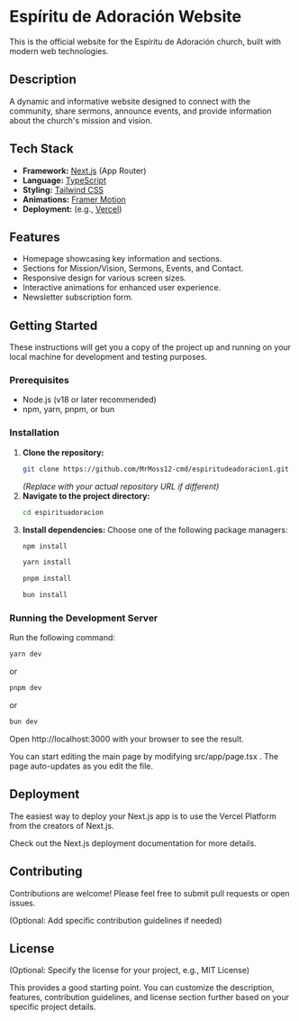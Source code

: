 # Espíritu de Adoración Website

This is the official website for the Espíritu de Adoración church, built with modern web technologies.

## Description

A dynamic and informative website designed to connect with the community, share sermons, announce events, and provide information about the church's mission and vision.

## Tech Stack

*   **Framework:** [Next.js](https://nextjs.org/) (App Router)
*   **Language:** [TypeScript](https://www.typescriptlang.org/)
*   **Styling:** [Tailwind CSS](https://tailwindcss.com/)
*   **Animations:** [Framer Motion](https://www.framer.com/motion/)
*   **Deployment:** (e.g., [Vercel](https://vercel.com/))

## Features

*   Homepage showcasing key information and sections.
*   Sections for Mission/Vision, Sermons, Events, and Contact.
*   Responsive design for various screen sizes.
*   Interactive animations for enhanced user experience.
*   Newsletter subscription form.

## Getting Started

These instructions will get you a copy of the project up and running on your local machine for development and testing purposes.

### Prerequisites

*   Node.js (v18 or later recommended)
*   npm, yarn, pnpm, or bun

### Installation

1.  **Clone the repository:**
    ```bash
    git clone https://github.com/MrMoss12-cmd/espiritudeadoracion1.git
    ```
    *(Replace with your actual repository URL if different)*
2.  **Navigate to the project directory:**
    ```bash
    cd espirituadoracion
    ```
3.  **Install dependencies:**
    Choose one of the following package managers:
    ```bash
    npm install
    ```
    ```bash
    yarn install
    ```
    ```bash
    pnpm install
    ```
    ```bash
    bun install
    ```

### Running the Development Server

Run the following command:

```bash
yarn dev
```
or

```bash
pnpm dev
```

or
```bash
bun dev
```

Open http://localhost:3000 with your browser to see the result.

You can start editing the main page by modifying src/app/page.tsx . The page auto-updates as you edit the file.

## Deployment
The easiest way to deploy your Next.js app is to use the Vercel Platform from the creators of Next.js.

Check out the Next.js deployment documentation for more details.

## Contributing
Contributions are welcome! Please feel free to submit pull requests or open issues.

(Optional: Add specific contribution guidelines if needed)

## License
(Optional: Specify the license for your project, e.g., MIT License)

This provides a good starting point. You can customize the description, features, contribution guidelines, and license section further based on your specific project details.
